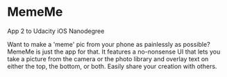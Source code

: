 # MemeMe
App 2 to Udacity iOS Nanodegree

Want to make a 'meme' pic from your phone as painlessly as possible?  MemeMe is just the app for that.  It features a no-nonsense UI that lets you take a picture from the camera or the photo library and overlay text on either the top, the bottom, or both.  Easily share your creation with others.
